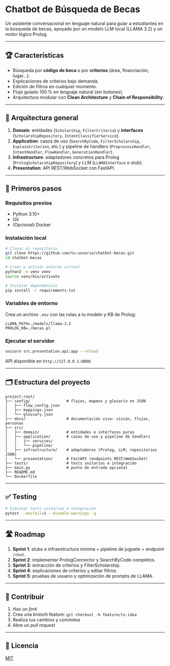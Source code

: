 # Chatbot de Búsqueda de Becas

Un asistente conversacional en lenguaje natural para guiar a estudiantes en la búsqueda de becas, apoyado por un modelo LLM local (LLAMA 3.2) y un motor lógico Prolog.

---

## 🏆 Características

- Búsqueda por **código de beca** o por **criterios** (área, financiación, lugar…).  
- Explicaciones de criterios bajo demanda.  
- Edición de filtros en cualquier momento.  
- Flujo guiado 100 % en lenguaje natural (sin botones).  
- Arquitectura modular con **Clean Architecture** y **Chain of Responsibility**.

---

## 📐 Arquitectura general

1. **Domain**: entidades (`Scholarship`, `FilterCriteria`) y **interfaces** (`ScholarshipRepository`, `IntentClassifierService`).  
2. **Application**: casos de uso (`SearchByCode`, `FilterScholarship`, `ExplainCriterion`, etc.) y pipeline de handlers (`PreprocessHandler`, `IntentHandler`, `FlowHandler`, `GenerationHandler`).  
3. **Infrastructure**: adaptadores concretos para Prolog (`PrologScholarshipRepository`) y LLM (`LLAMAInterface` o stub).  
4. **Presentation**: API REST/WebSocket con FastAPI.

---

## 🚀 Primeros pasos

### Requisitos previos

- Python 3.10+  
- Git  
- (Opcional) Docker  

### Instalación local

```bash
# Clonar el repositorio
git clone https://github.com/tu-usuario/chatbot-becas.git
cd chatbot-becas

# Crear y activar entorno virtual
python3 -m venv venv
source venv/bin/activate

# Instalar dependencias
pip install -r requirements.txt
```  

### Variables de entorno

Crea un archivo `.env` con las rutas a tu modelo y KB de Prolog:

```env
LLAMA_PATH=./models/llama-3.2
PROLOG_KB=./becas.pl
```  

### Ejecutar el servidor

```bash
uvicorn src.presentation.api:app --reload
```  
API disponible en `http://127.0.0.1:8000`.

---

## 🗂️ Estructura del proyecto

```text
project-root/
├── config/                # flujos, mapeos y glosario en JSON
│   ├── flow_config.json
│   ├── mappings.json
│   └── glossary.json
├── docs/                  # documentación viva: visión, flujos, personas
├── src/
│   ├── domain/            # entidades e interfaces puras
│   ├── application/       # casos de uso y pipeline de handlers
│   │   ├── services/
│   │   └── pipeline/
│   ├── infrastructure/    # adaptadores (Prolog, LLM, repositorios JSON)
│   └── presentation/      # FastAPI (endpoints REST/WebSocket)
├── tests/                 # tests unitarios e integración
├── main.py                # punto de entrada opcional
├── README.md
└── Dockerfile
```  

---

## ✅ Testing

```bash
# Ejecutar tests unitarios e integración
pytest --maxfail=1 --disable-warnings -q
```  

---

## 🛣️ Roadmap

1. **Sprint 1**: stubs e infraestructura mínima + pipeline de juguete + endpoint `/chat`.  
2. **Sprint 2**: implementar PrologConnector y SearchByCode completos.  
3. **Sprint 3**: extracción de criterios y FilterScholarship.  
4. **Sprint 4**: explicaciones de criterios y editar filtros.  
5. **Sprint 5**: pruebas de usuario y optimización de prompts de LLAMA.

---

## 🤝 Contribuir

1. Haz un _fork_  
2. Crea una _branch_ feature: `git checkout -b feature/tu-idea`  
3. Realiza tus cambios y _commitea_  
4. Abre un _pull request_  

---

## 📄 Licencia

[MIT](LICENSE)
